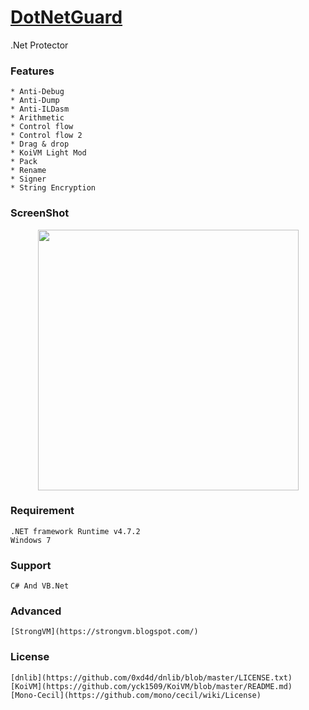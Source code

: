 # [DotNetGuard](https://github.com/Modify24x7/DotNetGuard/)
.Net Protector

### Features
    * Anti-Debug
    * Anti-Dump
    * Anti-ILDasm
    * Arithmetic
    * Control flow
    * Control flow 2
    * Drag & drop
    * KoiVM Light Mod
    * Pack
    * Rename
    * Signer
    * String Encryption
	
### ScreenShot

<section>
<p align="center">
<img src="https://raw.githubusercontent.com/Modify24x7/DotNetGuard/master/image/Capture.jpg" alt="" height="417x" align="center" />
</p>
</section>
	
### Requirement
    .NET framework Runtime v4.7.2
    Windows 7
	
### Support
    C# And VB.Net
    
### Advanced
    [StrongVM](https://strongvm.blogspot.com/)
	
### License
    [dnlib](https://github.com/0xd4d/dnlib/blob/master/LICENSE.txt)
    [KoiVM](https://github.com/yck1509/KoiVM/blob/master/README.md)
    [Mono-Cecil](https://github.com/mono/cecil/wiki/License)
